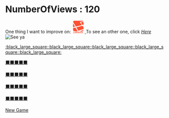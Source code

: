 # NumberOfViews : 120
One thing I want to improve on:  <a href="https://laravel.com/" target="_blank" rel="noreferrer"> <img src="https://raw.githubusercontent.com/devicons/devicon/master/icons/laravel/laravel-plain-wordmark.svg" alt="laravel" width="40" height="40"/> </a>
To see an other one, click *[Here](https://github.com/Charles-Chrismann)*
![See ya](https://next-lvl-github.herokuapp.com/slide/random)
<p align="left">
<a href="https://next-lvl-github.herokuapp.com/minesweeper/update?x=0&y=0">:black_large_square:</a><a href="https://next-lvl-github.herokuapp.com/minesweeper/update?x=1&y=0">:black_large_square:</a><a href="https://next-lvl-github.herokuapp.com/minesweeper/update?x=2&y=0">:black_large_square:</a><a href="https://next-lvl-github.herokuapp.com/minesweeper/update?x=3&y=0">:black_large_square:</a><a href="https://next-lvl-github.herokuapp.com/minesweeper/update?x=4&y=0">:black_large_square:</a>

<a href="https://next-lvl-github.herokuapp.com/minesweeper/update?x=0&y=1">:black_large_square:</a><a href="https://next-lvl-github.herokuapp.com/minesweeper/update?x=1&y=1">:black_large_square:</a><a href="https://next-lvl-github.herokuapp.com/minesweeper/update?x=2&y=1">:black_large_square:</a><a href="https://next-lvl-github.herokuapp.com/minesweeper/update?x=3&y=1">:black_large_square:</a><a href="https://next-lvl-github.herokuapp.com/minesweeper/update?x=4&y=1">:black_large_square:</a>

<a href="https://next-lvl-github.herokuapp.com/minesweeper/update?x=0&y=2">:black_large_square:</a><a href="https://next-lvl-github.herokuapp.com/minesweeper/update?x=1&y=2">:black_large_square:</a><a href="https://next-lvl-github.herokuapp.com/minesweeper/update?x=2&y=2">:black_large_square:</a><a href="https://next-lvl-github.herokuapp.com/minesweeper/update?x=3&y=2">:black_large_square:</a><a href="https://next-lvl-github.herokuapp.com/minesweeper/update?x=4&y=2">:black_large_square:</a>

<a href="https://next-lvl-github.herokuapp.com/minesweeper/update?x=0&y=3">:black_large_square:</a><a href="https://next-lvl-github.herokuapp.com/minesweeper/update?x=1&y=3">:black_large_square:</a><a href="https://next-lvl-github.herokuapp.com/minesweeper/update?x=2&y=3">:black_large_square:</a><a href="https://next-lvl-github.herokuapp.com/minesweeper/update?x=3&y=3">:black_large_square:</a><a href="https://next-lvl-github.herokuapp.com/minesweeper/update?x=4&y=3">:black_large_square:</a>

<a href="https://next-lvl-github.herokuapp.com/minesweeper/update?x=0&y=4">:black_large_square:</a><a href="https://next-lvl-github.herokuapp.com/minesweeper/update?x=1&y=4">:black_large_square:</a><a href="https://next-lvl-github.herokuapp.com/minesweeper/update?x=2&y=4">:black_large_square:</a><a href="https://next-lvl-github.herokuapp.com/minesweeper/update?x=3&y=4">:black_large_square:</a><a href="https://next-lvl-github.herokuapp.com/minesweeper/update?x=4&y=4">:black_large_square:</a>

</p>
<a href="https://next-lvl-github.herokuapp.com/minesweeper/new">New Game</a>
